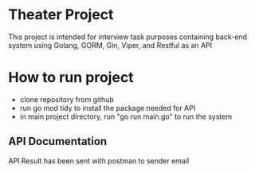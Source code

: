 
# Theater Project

This project is intended for interview task purposes containing back-end system using Golang, GORM, Gin, Viper, and Restful as an API

# How to run project

- clone repository from github
- run go mod tidy to install the package needed for API
- in main project directory, run "go run main.go" to run the system

## API Documentation

API Result has been sent with postman to sender email
